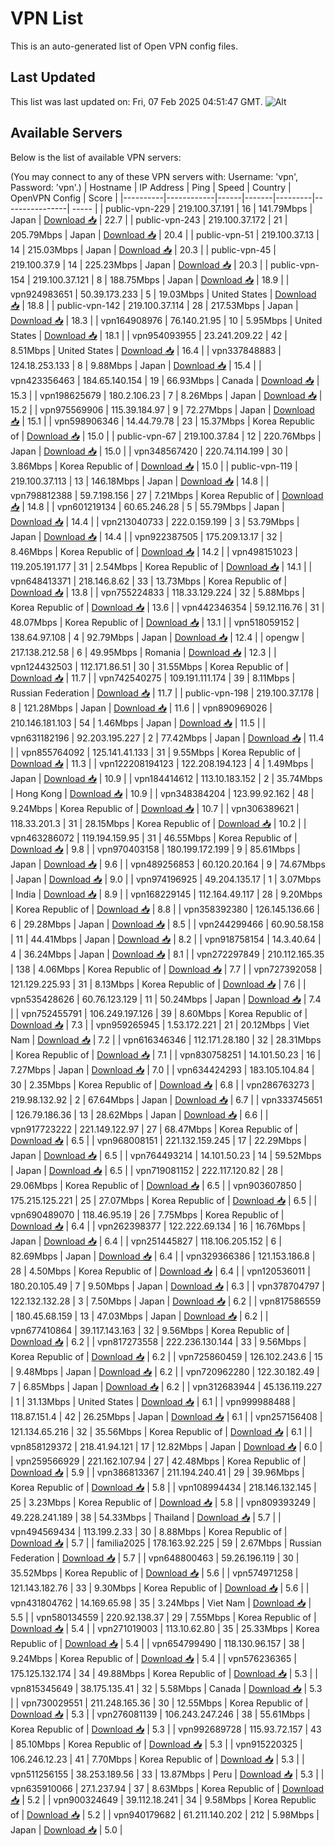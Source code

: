 # VPN List

This is an auto-generated list of Open VPN config files.

## Last Updated

This list was last updated on: Fri, 07 Feb 2025 04:51:47 GMT.
![Alt](https://repobeats.axiom.co/api/embed/186b98318ef1479477931607c1ad7d823f12451f.svg "Repobeats analytics image")

## Available Servers

Below is the list of available VPN servers:

(You may connect to any of these VPN servers with: Username: 'vpn', Password: 'vpn'.)
| Hostname | IP Address | Ping | Speed | Country | OpenVPN Config | Score |
|----------|------------|------|-------|---------|----------------| ----- |
| public-vpn-229 | 219.100.37.191 | 16 | 141.79Mbps | Japan | [Download 📥](./configs/server_0_JP.ovpn) | 22.7 |
| public-vpn-243 | 219.100.37.172 | 21 | 205.79Mbps | Japan | [Download 📥](./configs/server_1_JP.ovpn) | 20.4 |
| public-vpn-51 | 219.100.37.13 | 14 | 215.03Mbps | Japan | [Download 📥](./configs/server_2_JP.ovpn) | 20.3 |
| public-vpn-45 | 219.100.37.9 | 14 | 225.23Mbps | Japan | [Download 📥](./configs/server_3_JP.ovpn) | 20.3 |
| public-vpn-154 | 219.100.37.121 | 8 | 188.75Mbps | Japan | [Download 📥](./configs/server_4_JP.ovpn) | 18.9 |
| vpn924983651 | 50.39.173.233 | 5 | 19.03Mbps | United States | [Download 📥](./configs/server_5_US.ovpn) | 18.8 |
| public-vpn-142 | 219.100.37.114 | 28 | 217.53Mbps | Japan | [Download 📥](./configs/server_6_JP.ovpn) | 18.3 |
| vpn164908976 | 76.140.21.95 | 10 | 5.95Mbps | United States | [Download 📥](./configs/server_7_US.ovpn) | 18.1 |
| vpn954093955 | 23.241.209.22 | 42 | 8.51Mbps | United States | [Download 📥](./configs/server_8_US.ovpn) | 16.4 |
| vpn337848883 | 124.18.253.133 | 8 | 9.88Mbps | Japan | [Download 📥](./configs/server_9_JP.ovpn) | 15.4 |
| vpn423356463 | 184.65.140.154 | 19 | 66.93Mbps | Canada | [Download 📥](./configs/server_10_CA.ovpn) | 15.3 |
| vpn198625679 | 180.2.106.23 | 7 | 8.26Mbps | Japan | [Download 📥](./configs/server_11_JP.ovpn) | 15.2 |
| vpn975569906 | 115.39.184.97 | 9 | 72.27Mbps | Japan | [Download 📥](./configs/server_12_JP.ovpn) | 15.1 |
| vpn598906346 | 14.44.79.78 | 23 | 15.37Mbps | Korea Republic of | [Download 📥](./configs/server_13_KR.ovpn) | 15.0 |
| public-vpn-67 | 219.100.37.84 | 12 | 220.76Mbps | Japan | [Download 📥](./configs/server_14_JP.ovpn) | 15.0 |
| vpn348567420 | 220.74.114.199 | 30 | 3.86Mbps | Korea Republic of | [Download 📥](./configs/server_15_KR.ovpn) | 15.0 |
| public-vpn-119 | 219.100.37.113 | 13 | 146.18Mbps | Japan | [Download 📥](./configs/server_16_JP.ovpn) | 14.8 |
| vpn798812388 | 59.7.198.156 | 27 | 7.21Mbps | Korea Republic of | [Download 📥](./configs/server_17_KR.ovpn) | 14.8 |
| vpn601219134 | 60.65.246.28 | 5 | 55.79Mbps | Japan | [Download 📥](./configs/server_18_JP.ovpn) | 14.4 |
| vpn213040733 | 222.0.159.199 | 3 | 53.79Mbps | Japan | [Download 📥](./configs/server_19_JP.ovpn) | 14.4 |
| vpn922387505 | 175.209.13.17 | 32 | 8.46Mbps | Korea Republic of | [Download 📥](./configs/server_20_KR.ovpn) | 14.2 |
| vpn498151023 | 119.205.191.177 | 31 | 2.54Mbps | Korea Republic of | [Download 📥](./configs/server_21_KR.ovpn) | 14.1 |
| vpn648413371 | 218.146.8.62 | 33 | 13.73Mbps | Korea Republic of | [Download 📥](./configs/server_22_KR.ovpn) | 13.8 |
| vpn755224833 | 118.33.129.224 | 32 | 5.88Mbps | Korea Republic of | [Download 📥](./configs/server_23_KR.ovpn) | 13.6 |
| vpn442346354 | 59.12.116.76 | 31 | 48.07Mbps | Korea Republic of | [Download 📥](./configs/server_24_KR.ovpn) | 13.1 |
| vpn518059152 | 138.64.97.108 | 4 | 92.79Mbps | Japan | [Download 📥](./configs/server_25_JP.ovpn) | 12.4 |
| opengw | 217.138.212.58 | 6 | 49.95Mbps | Romania | [Download 📥](./configs/server_26_RO.ovpn) | 12.3 |
| vpn124432503 | 112.171.86.51 | 30 | 31.55Mbps | Korea Republic of | [Download 📥](./configs/server_27_KR.ovpn) | 11.7 |
| vpn742540275 | 109.191.111.174 | 39 | 8.11Mbps | Russian Federation | [Download 📥](./configs/server_28_RU.ovpn) | 11.7 |
| public-vpn-198 | 219.100.37.178 | 8 | 121.28Mbps | Japan | [Download 📥](./configs/server_29_JP.ovpn) | 11.6 |
| vpn890969026 | 210.146.181.103 | 54 | 1.46Mbps | Japan | [Download 📥](./configs/server_30_JP.ovpn) | 11.5 |
| vpn631182196 | 92.203.195.227 | 2 | 77.42Mbps | Japan | [Download 📥](./configs/server_31_JP.ovpn) | 11.4 |
| vpn855764092 | 125.141.41.133 | 31 | 9.55Mbps | Korea Republic of | [Download 📥](./configs/server_32_KR.ovpn) | 11.3 |
| vpn122208194123 | 122.208.194.123 | 4 | 1.49Mbps | Japan | [Download 📥](./configs/server_33_JP.ovpn) | 10.9 |
| vpn184414612 | 113.10.183.152 | 2 | 35.74Mbps | Hong Kong | [Download 📥](./configs/server_34_HK.ovpn) | 10.9 |
| vpn348384204 | 123.99.92.162 | 48 | 9.24Mbps | Korea Republic of | [Download 📥](./configs/server_35_KR.ovpn) | 10.7 |
| vpn306389621 | 118.33.201.3 | 31 | 28.15Mbps | Korea Republic of | [Download 📥](./configs/server_36_KR.ovpn) | 10.2 |
| vpn463286072 | 119.194.159.95 | 31 | 46.55Mbps | Korea Republic of | [Download 📥](./configs/server_37_KR.ovpn) | 9.8 |
| vpn970403158 | 180.199.172.199 | 9 | 85.61Mbps | Japan | [Download 📥](./configs/server_38_JP.ovpn) | 9.6 |
| vpn489256853 | 60.120.20.164 | 9 | 74.67Mbps | Japan | [Download 📥](./configs/server_39_JP.ovpn) | 9.0 |
| vpn974196925 | 49.204.135.17 | 1 | 3.07Mbps | India | [Download 📥](./configs/server_40_IN.ovpn) | 8.9 |
| vpn168229145 | 112.164.49.117 | 28 | 9.20Mbps | Korea Republic of | [Download 📥](./configs/server_41_KR.ovpn) | 8.8 |
| vpn358392380 | 126.145.136.66 | 6 | 29.28Mbps | Japan | [Download 📥](./configs/server_42_JP.ovpn) | 8.5 |
| vpn244299466 | 60.90.58.158 | 11 | 44.41Mbps | Japan | [Download 📥](./configs/server_43_JP.ovpn) | 8.2 |
| vpn918758154 | 14.3.40.64 | 4 | 36.24Mbps | Japan | [Download 📥](./configs/server_44_JP.ovpn) | 8.1 |
| vpn272297849 | 210.112.165.35 | 138 | 4.06Mbps | Korea Republic of | [Download 📥](./configs/server_45_KR.ovpn) | 7.7 |
| vpn727392058 | 121.129.225.93 | 31 | 8.13Mbps | Korea Republic of | [Download 📥](./configs/server_46_KR.ovpn) | 7.6 |
| vpn535428626 | 60.76.123.129 | 11 | 50.24Mbps | Japan | [Download 📥](./configs/server_47_JP.ovpn) | 7.4 |
| vpn752455791 | 106.249.197.126 | 39 | 8.60Mbps | Korea Republic of | [Download 📥](./configs/server_48_KR.ovpn) | 7.3 |
| vpn959265945 | 1.53.172.221 | 21 | 20.12Mbps | Viet Nam | [Download 📥](./configs/server_49_VN.ovpn) | 7.2 |
| vpn616346346 | 112.171.28.180 | 32 | 28.31Mbps | Korea Republic of | [Download 📥](./configs/server_50_KR.ovpn) | 7.1 |
| vpn830758251 | 14.101.50.23 | 16 | 7.27Mbps | Japan | [Download 📥](./configs/server_51_JP.ovpn) | 7.0 |
| vpn634424293 | 183.105.104.84 | 30 | 2.35Mbps | Korea Republic of | [Download 📥](./configs/server_52_KR.ovpn) | 6.8 |
| vpn286763273 | 219.98.132.92 | 2 | 67.64Mbps | Japan | [Download 📥](./configs/server_53_JP.ovpn) | 6.7 |
| vpn333745651 | 126.79.186.36 | 13 | 28.62Mbps | Japan | [Download 📥](./configs/server_54_JP.ovpn) | 6.6 |
| vpn917723222 | 221.149.122.97 | 27 | 68.47Mbps | Korea Republic of | [Download 📥](./configs/server_55_KR.ovpn) | 6.5 |
| vpn968008151 | 221.132.159.245 | 17 | 22.29Mbps | Japan | [Download 📥](./configs/server_56_JP.ovpn) | 6.5 |
| vpn764493214 | 14.101.50.23 | 14 | 59.52Mbps | Japan | [Download 📥](./configs/server_57_JP.ovpn) | 6.5 |
| vpn719081152 | 222.117.120.82 | 28 | 29.06Mbps | Korea Republic of | [Download 📥](./configs/server_58_KR.ovpn) | 6.5 |
| vpn903607850 | 175.215.125.221 | 25 | 27.07Mbps | Korea Republic of | [Download 📥](./configs/server_59_KR.ovpn) | 6.5 |
| vpn690489070 | 118.46.95.19 | 26 | 7.75Mbps | Korea Republic of | [Download 📥](./configs/server_60_KR.ovpn) | 6.4 |
| vpn262398377 | 122.222.69.134 | 16 | 16.76Mbps | Japan | [Download 📥](./configs/server_61_JP.ovpn) | 6.4 |
| vpn251445827 | 118.106.205.152 | 6 | 82.69Mbps | Japan | [Download 📥](./configs/server_62_JP.ovpn) | 6.4 |
| vpn329366386 | 121.153.186.8 | 28 | 4.50Mbps | Korea Republic of | [Download 📥](./configs/server_63_KR.ovpn) | 6.4 |
| vpn120536011 | 180.20.105.49 | 7 | 9.50Mbps | Japan | [Download 📥](./configs/server_64_JP.ovpn) | 6.3 |
| vpn378704797 | 122.132.132.28 | 3 | 7.50Mbps | Japan | [Download 📥](./configs/server_65_JP.ovpn) | 6.2 |
| vpn817586559 | 180.45.68.159 | 13 | 47.03Mbps | Japan | [Download 📥](./configs/server_66_JP.ovpn) | 6.2 |
| vpn677410864 | 39.117.143.163 | 32 | 9.56Mbps | Korea Republic of | [Download 📥](./configs/server_67_KR.ovpn) | 6.2 |
| vpn817273558 | 222.236.130.144 | 33 | 9.56Mbps | Korea Republic of | [Download 📥](./configs/server_68_KR.ovpn) | 6.2 |
| vpn725860459 | 126.102.243.6 | 15 | 9.48Mbps | Japan | [Download 📥](./configs/server_69_JP.ovpn) | 6.2 |
| vpn720962280 | 122.30.182.49 | 7 | 6.85Mbps | Japan | [Download 📥](./configs/server_70_JP.ovpn) | 6.2 |
| vpn312683944 | 45.136.119.227 | 1 | 31.13Mbps | United States | [Download 📥](./configs/server_71_US.ovpn) | 6.1 |
| vpn999988488 | 118.87.151.4 | 42 | 26.25Mbps | Japan | [Download 📥](./configs/server_72_JP.ovpn) | 6.1 |
| vpn257156408 | 121.134.65.216 | 32 | 35.56Mbps | Korea Republic of | [Download 📥](./configs/server_73_KR.ovpn) | 6.1 |
| vpn858129372 | 218.41.94.121 | 17 | 12.82Mbps | Japan | [Download 📥](./configs/server_74_JP.ovpn) | 6.0 |
| vpn259566929 | 221.162.107.94 | 27 | 42.48Mbps | Korea Republic of | [Download 📥](./configs/server_75_KR.ovpn) | 5.9 |
| vpn386813367 | 211.194.240.41 | 29 | 39.96Mbps | Korea Republic of | [Download 📥](./configs/server_76_KR.ovpn) | 5.8 |
| vpn108994434 | 218.146.132.145 | 25 | 3.23Mbps | Korea Republic of | [Download 📥](./configs/server_77_KR.ovpn) | 5.8 |
| vpn809393249 | 49.228.241.189 | 38 | 54.33Mbps | Thailand | [Download 📥](./configs/server_78_TH.ovpn) | 5.7 |
| vpn494569434 | 113.199.2.33 | 30 | 8.88Mbps | Korea Republic of | [Download 📥](./configs/server_79_KR.ovpn) | 5.7 |
| familia2025 | 178.163.92.225 | 59 | 2.67Mbps | Russian Federation | [Download 📥](./configs/server_80_RU.ovpn) | 5.7 |
| vpn648800463 | 59.26.196.119 | 30 | 35.52Mbps | Korea Republic of | [Download 📥](./configs/server_81_KR.ovpn) | 5.6 |
| vpn574971258 | 121.143.182.76 | 33 | 9.30Mbps | Korea Republic of | [Download 📥](./configs/server_82_KR.ovpn) | 5.6 |
| vpn431804762 | 14.169.65.98 | 35 | 3.24Mbps | Viet Nam | [Download 📥](./configs/server_83_VN.ovpn) | 5.5 |
| vpn580134559 | 220.92.138.37 | 29 | 7.55Mbps | Korea Republic of | [Download 📥](./configs/server_84_KR.ovpn) | 5.4 |
| vpn271019003 | 113.10.62.80 | 35 | 25.33Mbps | Korea Republic of | [Download 📥](./configs/server_85_KR.ovpn) | 5.4 |
| vpn654799490 | 118.130.96.157 | 38 | 9.24Mbps | Korea Republic of | [Download 📥](./configs/server_86_KR.ovpn) | 5.4 |
| vpn576236365 | 175.125.132.174 | 34 | 49.88Mbps | Korea Republic of | [Download 📥](./configs/server_87_KR.ovpn) | 5.3 |
| vpn815345649 | 38.175.135.41 | 32 | 5.58Mbps | Canada | [Download 📥](./configs/server_88_CA.ovpn) | 5.3 |
| vpn730029551 | 211.248.165.36 | 30 | 12.55Mbps | Korea Republic of | [Download 📥](./configs/server_89_KR.ovpn) | 5.3 |
| vpn276081139 | 106.243.247.246 | 38 | 55.61Mbps | Korea Republic of | [Download 📥](./configs/server_90_KR.ovpn) | 5.3 |
| vpn992689728 | 115.93.72.157 | 43 | 85.10Mbps | Korea Republic of | [Download 📥](./configs/server_91_KR.ovpn) | 5.3 |
| vpn915220325 | 106.246.12.23 | 41 | 7.70Mbps | Korea Republic of | [Download 📥](./configs/server_92_KR.ovpn) | 5.3 |
| vpn511256155 | 38.253.189.56 | 33 | 13.87Mbps | Peru | [Download 📥](./configs/server_93_PE.ovpn) | 5.3 |
| vpn635910066 | 27.1.237.94 | 37 | 8.63Mbps | Korea Republic of | [Download 📥](./configs/server_94_KR.ovpn) | 5.2 |
| vpn900324649 | 39.112.18.241 | 34 | 9.58Mbps | Korea Republic of | [Download 📥](./configs/server_95_KR.ovpn) | 5.2 |
| vpn940179682 | 61.211.140.202 | 212 | 5.98Mbps | Japan | [Download 📥](./configs/server_96_JP.ovpn) | 5.0 |
